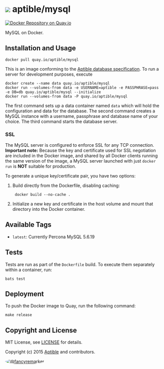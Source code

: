 # ![](https://gravatar.com/avatar/11d3bc4c3163e3d238d558d5c9d98efe?s=64) aptible/mysql
[![Docker Repository on Quay.io](https://quay.io/repository/aptible/mysql/status)](https://quay.io/repository/aptible/mysql)

MySQL on Docker.

## Installation and Usage

    docker pull quay.io/aptible/mysql

This is an image conforming to the [Aptible database specification](https://support.aptible.com/topics/paas/deploy-custom-database/). To run a server for development purposes, execute

    docker create --name data quay.io/aptible/mysql
    docker run --volumes-from data -e USERNAME=aptible -e PASSPHRASE=pass -e DB=db quay.io/aptible/mysql --initialize
    docker run --volumes-from data -P quay.io/aptible/mysql

The first command sets up a data container named `data` which will hold the configuration and data for the database. The second command creates a MySQL instance with a username, passphrase and database name of your choice. The third command starts the database server.

### SSL

The MySQL server is configured to enforce SSL for any TCP connection. **Important note:** Because the key and certificate used for SSL negotiation are included in the Docker image, and shared by all Docker clients running the same version of the image, a MySQL server launched with just `docker run` is **NOT** suitable for production.

To generate a unique key/certificate pair, you have two options:

1. Build directly from the Dockerfile, disabling caching:

        docker build --no-cache .

2. Initialize a new key and certificate in the host volume and mount that directory into the Docker container.

## Available Tags

* `latest`: Currently Percona MySQL 5.6.19

## Tests

Tests are run as part of the `Dockerfile` build. To execute them separately within a container, run:

    bats test

## Deployment

To push the Docker image to Quay, run the following command:

    make release

## Copyright and License

MIT License, see [LICENSE](LICENSE.md) for details.

Copyright (c) 2015 [Aptible](https://www.aptible.com) and contributors.

[<img src="https://s.gravatar.com/avatar/f7790b867ae619ae0496460aa28c5861?s=60" style="border-radius: 50%;" alt="@fancyremarker" />](https://github.com/fancyremarker)
